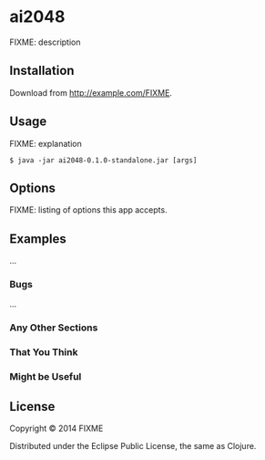 # ai2048

FIXME: description

## Installation

Download from http://example.com/FIXME.

## Usage

FIXME: explanation

    $ java -jar ai2048-0.1.0-standalone.jar [args]

## Options

FIXME: listing of options this app accepts.

## Examples

...

### Bugs

...

### Any Other Sections
### That You Think
### Might be Useful

## License

Copyright © 2014 FIXME

Distributed under the Eclipse Public License, the same as Clojure.
